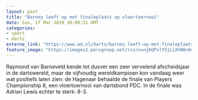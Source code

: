 ```yaml
---
layout: post
title: "Barney leeft op met finaleplaats op vloertoernooi"
date: Sun, 17 Mar 2019 18:00:51 GMT
categories: 
- sport 
- darts 
externe_link: "https://www.ad.nl/darts/barney-leeft-op-met-finaleplaats-op-vloertoernooi~aeeaad44/"
feature_image: "https://images2.persgroep.net/rcs/nxnjbQPxlY5jLiXhN6n94OtqJCA/diocontent/143266606/_fitwidth/400/?appId=21791a8992982cd8da851550a453bd7f&quality=0.7"
---
```


Raymond van Barneveld kende tot dusver een zeer vervelend afscheidsjaar in de dartswereld, maar de vijfvoudig wereldkampioen kon vandaag weer wat positiefs laten zien: de Hagenaar behaalde de finale van Players Championship 8, een vloertoernooi van dartsbond PDC. In de finale was Adrian Lewis echter te sterk: 8-3.
